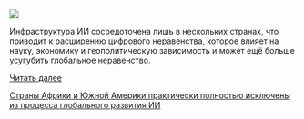 <!--2025-06-24 13:39:18-->
<div class="yb">
  <div class="rss habr"><img src="https://habrastorage.org/getpro/habr/upload_files/58e/a8a/79b/58ea8a79bf84fad7405aa6a153490609.jpg" /><p>Инфраструктура ИИ сосредоточена лишь в нескольких странах, что приводит к расширению цифрового неравенства, которое влияет на науку, экономику и геополитическую зависимость и может ещё больше усугубить глобальное неравенство.</p> <a href="https://habr.com/ru/articles/921430/#habracut">Читать далее</a> <p class="titl"><a href="https://habr.com/ru/companies/bothub/news/921430/?utm_source=habrahabr&utm_medium=rss&utm_campaign=921430">Страны Африки и Южной Америки практически полностью исключены из процесса глобального развития ИИ</a></p></div>
</div>
